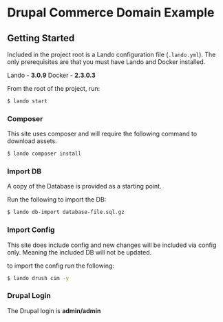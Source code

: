 # Drupal Commerce Domain Example

## Getting Started

Included in the project root is a Lando configuration file (`.lando.yml`). The
only prerequisites are that you must have Lando and Docker installed.

Lando - **3.0.9**
Docker - **2.3.0.3**

From the root of the project, run:

```bash
$ lando start
```

### Composer

This site uses composer and will require the following command to download assets.

```bash
$ lando composer install
```

### Import DB

A copy of the Database is provided as a starting point.

Run the following to import the DB:

```bash
$ lando db-import database-file.sql.gz
```

### Import Config

This site does include config and new changes will be included via config only.
Meaning the included DB will not be updated.

to import the config run the following:

```bash
$ lando drush cim -y
```

### Drupal Login

The Drupal login is **admin/admin**
